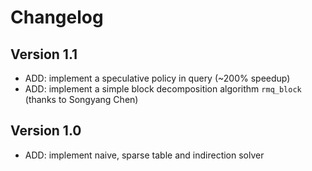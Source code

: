 # Changelog

## Version 1.1

- ADD: implement a speculative policy in query (~200% speedup)
- ADD: implement a simple block decomposition algorithm `rmq_block` (thanks to Songyang Chen)

## Version 1.0

- ADD: implement naive, sparse table and indirection solver
